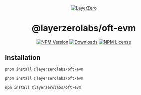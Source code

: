<p align="center">
  <a href="https://layerzero.network">
    <img alt="LayerZero" style="max-width: 500px" src="https://d3a2dpnnrypp5h.cloudfront.net/bridge-app/lz.png"/>
  </a>
</p>

<h1 align="center">@layerzerolabs/oft-evm</h1>

<!-- The badges section -->
<p align="center">
  <!-- Shields.io NPM published package version -->
  <a href="https://www.npmjs.com/package/@layerzerolabs/oft-evm"><img alt="NPM Version" src="https://img.shields.io/npm/v/@layerzerolabs/oft-evm"/></a>
  <!-- Shields.io NPM downloads -->
  <a href="https://www.npmjs.com/package/@layerzerolabs/oft-evm"><img alt="Downloads" src="https://img.shields.io/npm/dm/@layerzerolabs/oft-evm"/></a>
  <!-- Shields.io license badge -->
  <a href="https://www.npmjs.com/package/@layerzerolabs/oft-evm"><img alt="NPM License" src="https://img.shields.io/npm/l/@layerzerolabs/oft-evm"/></a>
</p>

## Installation

```bash
pnpm install @layerzerolabs/oft-evm
```

```bash
pnpm install @layerzerolabs/oft-evm
```

```bash
npm install @layerzerolabs/oft-evm
```

